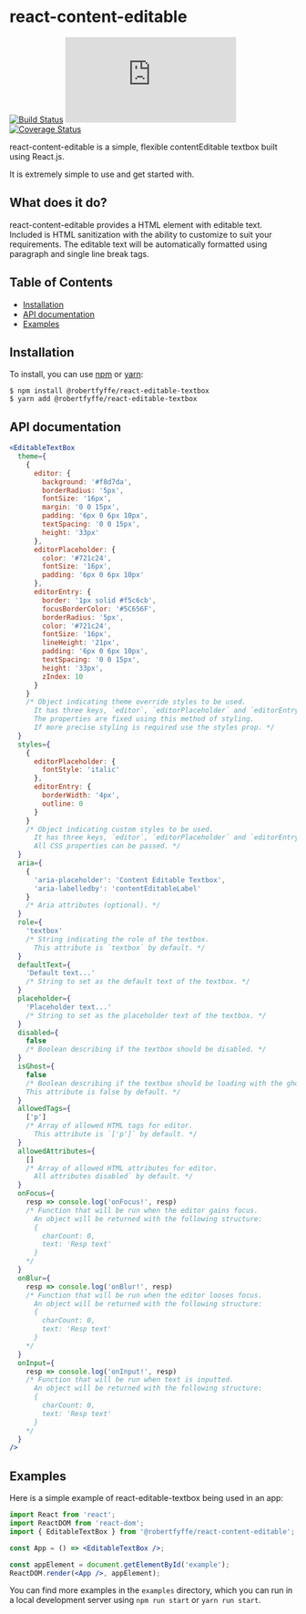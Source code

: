 # react-content-editable

[![Build Status](https://travis-ci.com/robertfyffe/react-editable-textbox.svg?branch=develop)](https://travis-ci.com/robertfyffe/react-editable-textbox)
![gzip size](http://img.badgesize.io/https://unpkg.com/@robertfyffe/react-editable-textbox/dist/react-editable-textbox.min.js?compression=gzip)
[![Coverage Status](https://coveralls.io/repos/github/robertfyffe/react-editable-textbox/badge.svg?branch=develop)](https://coveralls.io/github/robertfyffe/react-editable-textbox?branch=develop)

react-content-editable is a simple, flexible contentEditable textbox built using React.js.

It is extremely simple to use and get started with.

## What does it do?

react-content-editable provides a HTML element with editable text. Included is HTML sanitization
with the ability to customize to suit your requirements. The editable text will be automatically
formatted using paragraph and single line break tags.

## Table of Contents

- [Installation](#installation)
- [API documentation](#api-documentation)
- [Examples](#examples)

## Installation

To install, you can use [npm](https://npmjs.org/) or [yarn](https://yarnpkg.com):

    $ npm install @robertfyffe/react-editable-textbox
    $ yarn add @robertfyffe/react-editable-textbox

## API documentation

```jsx
<EditableTextBox
  theme={
    {
      editor: {
        background: '#f8d7da',
        borderRadius: '5px',
        fontSize: '16px',
        margin: '0 0 15px',
        padding: '6px 0 6px 10px',
        textSpacing: '0 0 15px',
        height: '33px'
      },
      editorPlaceholder: {
        color: '#721c24',
        fontSize: '16px',
        padding: '6px 0 6px 10px'
      },
      editorEntry: {
        border: '1px solid #f5c6cb',
        focusBorderColor: '#5C656F',
        borderRadius: '5px',
        color: '#721c24',
        fontSize: '16px',
        lineHeight: '21px',
        padding: '6px 0 6px 10px',
        textSpacing: '0 0 15px',
        height: '33px',
        zIndex: 10
      }
    }
    /* Object indicating theme override styles to be used.
      It has three keys, `editor`, `editorPlaceholder` and `editorEntry`.
      The properties are fixed using this method of styling.
      If more precise styling is required use the styles prop. */
  }
  styles={
    {
      editorPlaceholder: {
        fontStyle: 'italic'
      },
      editorEntry: {
        borderWidth: '4px',
        outline: 0
      }
    }
    /* Object indicating custom styles to be used.
      It has three keys, `editor`, `editorPlaceholder` and `editorEntry`.
      All CSS properties can be passed. */
  }
  aria={
    {
      'aria-placeholder': 'Content Editable Textbox',
      'aria-labelledby': 'contentEditableLabel'
    }
    /* Aria attributes (optional). */
  }
  role={
    'textbox'
    /* String indicating the role of the textbox.
      This attribute is `textbox` by default. */
  }
  defaultText={
    'Default text...'
    /* String to set as the default text of the textbox. */
  }
  placeholder={
    'Placeholder text...'
    /* String to set as the placeholder text of the textbox. */
  }
  disabled={
    false
    /* Boolean describing if the textbox should be disabled. */
  }
  isGhost={
    false
    /* Boolean describing if the textbox should be loading with the ghost theme.
    This attribute is false by default. */
  }
  allowedTags={
    ['p']
    /* Array of allowed HTML tags for editor.
      This attribute is `['p']` by default. */
  }
  allowedAttributes={
    []
    /* Array of allowed HTML attributes for editor.
      All attributes disabled` by default. */
  }
  onFocus={
    resp => console.log('onFocus!', resp)
    /* Function that will be run when the editor gains focus. 
      An object will be returned with the following structure:
      { 
        charCount: 0,
        text: 'Resp text'
      }
    */
  }
  onBlur={
    resp => console.log('onBlur!', resp)
    /* Function that will be run when the editor looses focus.
      An object will be returned with the following structure:
      { 
        charCount: 0,
        text: 'Resp text'
      }
    */
  }
  onInput={
    resp => console.log('onInput!', resp)
    /* Function that will be run when text is inputted.
      An object will be returned with the following structure:
      { 
        charCount: 0,
        text: 'Resp text'
      }
    */
  }
/>
```

## Examples

Here is a simple example of react-editable-textbox being used in an app:

```jsx
import React from 'react';
import ReactDOM from 'react-dom';
import { EditableTextBox } from '@robertfyffe/react-content-editable';

const App = () => <EditableTextBox />;

const appElement = document.getElementById('example');
ReactDOM.render(<App />, appElement);
```

You can find more examples in the `examples` directory, which you can run in a
local development server using `npm run start` or `yarn run start`.
